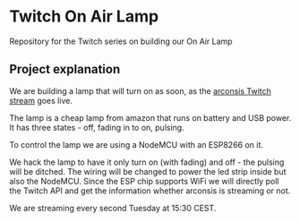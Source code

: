 # Twitch On Air Lamp
Repository for the Twitch series on building our On Air Lamp

## Project explanation
We are building a lamp that will turn on as soon, as the [arconsis Twitch stream](https://www.twitch.tv/arconsis) goes live.

The lamp is a cheap lamp from amazon that runs on battery and USB power. It has three states - off, fading in to on, pulsing.

To control the lamp we are using a NodeMCU with an ESP8266 on it. 

We hack the lamp to have it only turn on (with fading) and off - the pulsing will be ditched. The wiring will be changed to power the led strip inside but also the NodeMCU. Since the ESP chip supports WiFi we will directly poll the Twitch API and get the information whether arconsis is streaming or not.

We are streaming every second Tuesday at 15:30 CEST.
